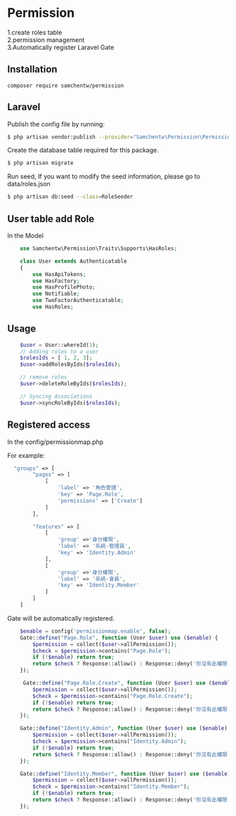 # Permission
1.create roles table  
2.permission management  
3.Automatically register Laravel Gate


## Installation
`composer require samchentw/permission`


## Laravel


Publish the config file by running: 
```sh
$ php artisan vendor:publish --provider="Samchentw\Permission\PermissionServiceProvider"
```

Create the database table required for this package.
```sh
$ php artisan migrate
```
Run seed, If you want to modify the seed information, please go to data/roles.json
```sh
$ php artisan db:seed --class=RoleSeeder
```

## User table add Role

In the Model

```php
    use Samchentw\Permission\Traits\Supports\HasRoles;

    class User extends Authenticatable
    {
        use HasApiTokens;
        use HasFactory;
        use HasProfilePhoto;
        use Notifiable;
        use TwoFactorAuthenticatable;
        use HasRoles;
```

## Usage
```php
    $user = User::whereId(1);
    // Adding roles to a user
    $rolesIds = [ 1, 2, 3];
    $user->addRolesByIds($rolesIds);

    // remove roles
    $user->deleteRoleByIds($rolesIds);

    // Syncing Associations
    $user->syncRoleByIds($rolesIds);
```
## Registered access
In the config/permissionmap.php

For example:
```php
  "groups" => [
        "pages" => [
            [
                'label' => '角色管理',
                'key' => 'Page.Role',
                'permissions' => ['Create']
            ]
        ],

        "features" => [
            [
                'group' =>'身分權限',
                'label' => '系統-管理員',
                'key' => 'Identity.Admin'
            ],
            [
                'group' =>'身分權限',
                'label' => '系統-會員',
                'key' => 'Identity.Member'
            ]
        ]
    ]
```

Gate will be automatically registered.
```php
    $enable = config('permissionmap.enable', false);
    Gate::define("Page.Role", function (User $user) use ($enable) {
        $permission = collect($user->allPermission());
        $check = $permission->contains("Page.Role");
        if (!$enable) return true;
        return $check ? Response::allow() : Response::deny('你沒有此權限！');
    });

     Gate::define("Page.Role.Create", function (User $user) use ($enable) {
        $permission = collect($user->allPermission());
        $check = $permission->contains("Page.Role.Create");
        if (!$enable) return true;
        return $check ? Response::allow() : Response::deny('你沒有此權限！');
    });

    Gate::define("Identity.Admin", function (User $user) use ($enable) {
        $permission = collect($user->allPermission());
        $check = $permission->contains("Identity.Admin");
        if (!$enable) return true;
        return $check ? Response::allow() : Response::deny('你沒有此權限！');
    });

    Gate::define("Identity.Member", function (User $user) use ($enable) {
        $permission = collect($user->allPermission());
        $check = $permission->contains("Identity.Member");
        if (!$enable) return true;
        return $check ? Response::allow() : Response::deny('你沒有此權限！');
    });

```


